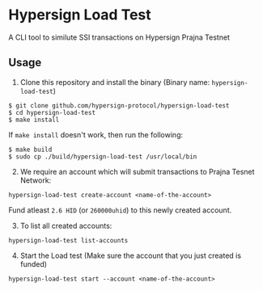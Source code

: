 # Hypersign Load Test

A CLI tool to similute SSI transactions on Hypersign Prajna Testnet

## Usage

1. Clone this repository and install the binary (Binary name: `hypersign-load-test`)

```
$ git clone github.com/hypersign-protocol/hypersign-load-test
$ cd hypersign-load-test
$ make install
```

If `make install` doesn't work, then run the following:

```
$ make build
$ sudo cp ./build/hypersign-load-test /usr/local/bin
```

2. We require an account which will submit transactions to Prajna Tesnet Network:

```
hypersign-load-test create-account <name-of-the-account>
```

Fund atleast `2.6 HID` (or `260000uhid`) to this newly created account.

3. To list all created accounts:

```
hypersign-load-test list-accounts
```

4. Start the Load test (Make sure the account that you just created is funded)

```
hypersign-load-test start --account <name-of-the-account>
```

